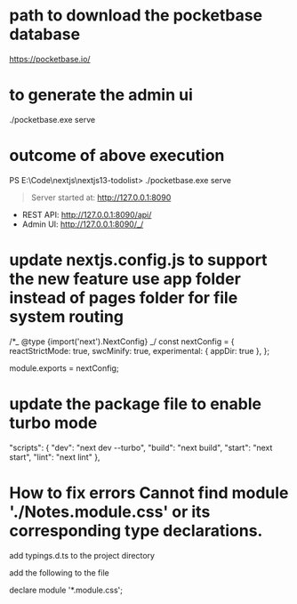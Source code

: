 # path to download the pocketbase database

https://pocketbase.io/

# to generate the admin ui

./pocketbase.exe serve

# outcome of above execution

PS E:\Code\nextjs\nextjs13-todolist> ./pocketbase.exe serve

> Server started at: http://127.0.0.1:8090

- REST API: http://127.0.0.1:8090/api/
- Admin UI: http://127.0.0.1:8090/_/

# update nextjs.config.js to support the new feature use app folder instead of pages folder for file system routing

/\*_ @type {import('next').NextConfig} _/
const nextConfig = {
reactStrictMode: true,
swcMinify: true,
experimental: { appDir: true },
};

module.exports = nextConfig;

# update the package file to enable turbo mode

"scripts": {
"dev": "next dev --turbo",
"build": "next build",
"start": "next start",
"lint": "next lint"
},

# How to fix errors Cannot find module './Notes.module.css' or its corresponding type declarations.

add typings.d.ts to the project directory

add the following to the file

declare module '\*.module.css';
